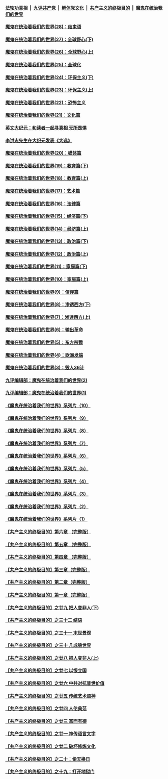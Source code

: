 ####  [法轮功真相](../../../../basic/blob/master/README.md?t=03051001) &nbsp;|&nbsp; [九评共产党](../../../../9ping.md/blob/master/README.md?t=03051001) &nbsp;|&nbsp; [解体党文化](../../../../jtdwh.md/blob/master/README.md?t=03051001)  &nbsp;|&nbsp; [共产主义的终极目的](../../../../gczydzjmd.md/blob/master/README.md?t=03051001) &nbsp;|&nbsp; [魔鬼在统治我们的世界](../../../../mgztzwmdsj.md/blob/master/README.md?t=03051001) 

#### [魔鬼在统治着我们的世界(28)：结束语](../pages/nsc422/n10936246.md?t=03051001) 

#### [魔鬼在统治着我们的世界(27)：全球野心(下)](../pages/nsc422/n10928319.md?t=03051001) 

#### [魔鬼在统治着我们的世界(26)：全球野心(上)](../pages/nsc422/n10900318.md?t=03051001) 

#### [魔鬼在统治着我们的世界(25)：全球化](../pages/nsc422/n10788205.md?t=03051001) 

#### [魔鬼在统治着我们的世界(24)：环保主义(下)](../pages/nsc422/n10695307.md?t=03051001) 

#### [魔鬼在统治着我们的世界(23)：环保主义(上)](../pages/nsc422/n10688613.md?t=03051001) 

#### [魔鬼在统治着我们的世界(22)：恐怖主义](../pages/nsc422/n10614727.md?t=03051001) 

#### [魔鬼在统治着我们的世界(21)：文化篇](../pages/nsc422/n10597706.md?t=03051001) 

#### [英文大纪元：和读者一起寻真相 无所畏惧](../pages/nsc422/n12542027.md?t=03051001) 

#### [李洪志先生在大纪元发表《大选》](../pages/nsc422/n12534746.md?t=03051001) 

#### [魔鬼在统治着我们的世界(20)：媒体篇](../pages/nsc422/n10586579.md?t=03051001) 

#### [魔鬼在统治着我们的世界(19)：教育篇(下)](../pages/nsc422/n10564808.md?t=03051001) 

#### [魔鬼在统治着我们的世界(18)：教育篇(上)](../pages/nsc422/n10526970.md?t=03051001) 

#### [魔鬼在统治着我们的世界(17)：艺术篇](../pages/nsc422/n10499093.md?t=03051001) 

#### [魔鬼在统治着我们的世界(16)：法律篇](../pages/nsc422/n10485969.md?t=03051001) 

#### [魔鬼在统治着我们的世界(15)：经济篇(下)](../pages/nsc422/n10469975.md?t=03051001) 

#### [魔鬼在统治着我们的世界(14)：经济篇(上)](../pages/nsc422/n10457370.md?t=03051001) 

#### [魔鬼在统治着我们的世界(13)：政治篇(下)](../pages/nsc422/n10448270.md?t=03051001) 

#### [魔鬼在统治着我们的世界(12)：政治篇(上)](../pages/nsc422/n10444576.md?t=03051001) 

#### [魔鬼在统治着我们的世界(11)：家庭篇(下)](../pages/nsc422/n10440961.md?t=03051001) 

#### [魔鬼在统治着我们的世界(10)：家庭篇(上)](../pages/nsc422/n10435448.md?t=03051001) 

#### [魔鬼在统治着我们的世界(9)：信仰篇](../pages/nsc422/n10432159.md?t=03051001) 

#### [魔鬼在统治着我们的世界(8)：渗透西方(下)](../pages/nsc422/n10429603.md?t=03051001) 

#### [魔鬼在统治着我们的世界(7)：渗透西方(上)](../pages/nsc422/n10426013.md?t=03051001) 

#### [魔鬼在统治着我们的世界(6)：输出革命](../pages/nsc422/n10421536.md?t=03051001) 

#### [魔鬼在统治着我们的世界(5)：东方杀戮](../pages/nsc422/n10417707.md?t=03051001) 

#### [魔鬼在统治着我们的世界(4)：欧洲发端](../pages/nsc422/n10414890.md?t=03051001) 

#### [魔鬼在统治着我们的世界(3)：毁人36计](../pages/nsc422/n10411583.md?t=03051001) 

#### [九评编辑部：魔鬼在统治着我们的世界(2)](../pages/nsc422/n10410036.md?t=03051001) 

#### [九评编辑部：魔鬼在统治着我们的世界(1)](../pages/nsc422/n10406825.md?t=03051001) 

#### [《魔鬼在统治着我们的世界》系列片（10）](../pages/nsc422/n12292670.md?t=03051001) 

#### [《魔鬼在统治着我们的世界》系列片（9）](../pages/nsc422/n12290859.md?t=03051001) 

#### [《魔鬼在统治着我们的世界》系列片（8）](../pages/nsc422/n12287445.md?t=03051001) 

#### [《魔鬼在统治着我们的世界》系列片（7）](../pages/nsc422/n12283425.md?t=03051001) 

#### [《魔鬼在统治着我们的世界》系列片（6）](../pages/nsc422/n12282314.md?t=03051001) 

#### [《魔鬼在统治着我们的世界》系列片（5）](../pages/nsc422/n12281419.md?t=03051001) 

#### [《魔鬼在统治着我们的世界》系列片（4）](../pages/nsc422/n12274024.md?t=03051001) 

#### [《魔鬼在统治着我们的世界》系列片（3）](../pages/nsc422/n12271322.md?t=03051001) 

#### [《魔鬼在统治着我们的世界》系列片（2）](../pages/nsc422/n12269049.md?t=03051001) 

#### [《魔鬼在统治着我们的世界》系列片（1）](../pages/nsc422/n12267575.md?t=03051001) 

#### [【共产主义的终极目的】第六章 （完整版）](../pages/nsc422/n11428913.md?t=03051001) 

#### [【共产主义的终极目的】第五章 （完整版）](../pages/nsc422/n11428912.md?t=03051001) 

#### [【共产主义的终极目的】第四章 （完整版）](../pages/nsc422/n11428907.md?t=03051001) 

#### [【共产主义的终极目的】第三章（完整版）](../pages/nsc422/n11428848.md?t=03051001) 

#### [【共产主义的终极目的】第二章（完整版）](../pages/nsc422/n11428831.md?t=03051001) 

#### [【共产主义的终极目的】第一章（完整版）](../pages/nsc422/n11417651.md?t=03051001) 

#### [【共产主义的终极目的】之廿九 把人变非人(下)](../pages/nsc422/n11344140.md?t=03051001) 

#### [【共产主义的终极目的】之三十二 结语](../pages/nsc422/n11360535.md?t=03051001) 

#### [【共产主义的终极目的】之三十一 末世景观](../pages/nsc422/n11351129.md?t=03051001) 

#### [【共产主义的终极目的】之三十 几成狼世界](../pages/nsc422/n11348280.md?t=03051001) 

#### [【共产主义的终极目的】之廿八 把人变非人(上)](../pages/nsc422/n11340492.md?t=03051001) 

#### [【共产主义的终极目的】之廿七 以恨立国](../pages/nsc422/n11336944.md?t=03051001) 

#### [【共产主义的终极目的】之廿六 中共对抗普世价值](../pages/nsc422/n11324785.md?t=03051001) 

#### [【共产主义的终极目的】之廿五 传统艺术颂神](../pages/nsc422/n11296396.md?t=03051001) 

#### [【共产主义的终极目的】之廿四 人伦典范](../pages/nsc422/n11296397.md?t=03051001) 

#### [【共产主义的终极目的】之廿三 富而有德](../pages/nsc422/n11283598.md?t=03051001) 

#### [【共产主义的终极目的】之廿一 神传语言文字](../pages/nsc422/n11263265.md?t=03051001) 

#### [【共产主义的终极目的】之廿二 破坏修炼文化](../pages/nsc422/n11245728.md?t=03051001) 

#### [【共产主义的终极目的】之二十：偷天换日](../pages/nsc422/n11238846.md?t=03051001) 

#### [【共产主义的终极目的】之十九：打开地狱门](../pages/nsc422/n11206376.md?t=03051001) 

